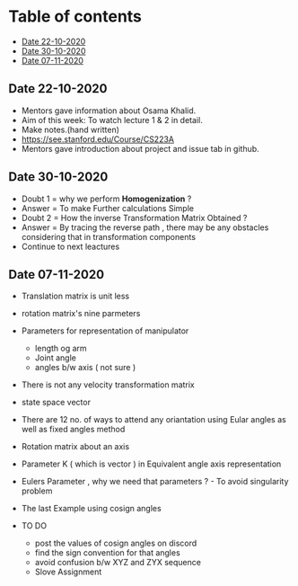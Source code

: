 # Table of contents
- [Date 22-10-2020](#date-22-10-2020)
- [Date 30-10-2020](#date-30-10-2020)
- [Date 07-11-2020](#date-07-11-2020)

## Date 22-10-2020
* Mentors gave information about Osama Khalid.
* Aim of this week: To watch lecture 1 & 2 in detail.
* Make notes.(hand written)
* https://see.stanford.edu/Course/CS223A
* Mentors gave introduction about project and issue tab in github.


## Date 30-10-2020
* Doubt 1 = why we perform  **Homogenization** ?
* Answer =  To make Further calculations  Simple
* Doubt 2 = How the inverse  Transformation Matrix Obtained ?
* Answer = By tracing  the reverse path , there may be any obstacles considering  that in transformation  components
* Continue  to next leactures



## Date 07-11-2020
* Translation matrix is unit less
* rotation matrix's nine parmeters
* Parameters for representation of manipulator 
     - length og arm 
     - Joint angle
     - angles b/w axis ( not sure )
* There is not any velocity transformation matrix
* state space vector 
* There are 12 no. of ways to attend any oriantation using Eular angles as well as fixed angles method
* Rotation matrix about an axis 
* Parameter K ( which is vector ) in Equivalent angle axis representation
* Eulers Parameter , why we need that parameters  ?
      - To avoid singularity problem 
* The last Example using cosign angles 

* TO DO 
    - post the values of cosign angles on discord
    - find the sign convention for that angles
    - avoid confusion b/w XYZ and ZYX sequence
    - Slove Assignment
    
